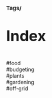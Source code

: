 # <p style='font-size: 15px;'>Tags/</p>
# <p style='font-size: 40px;'>Index</p>
#food \
#budgeting \
#plants \
#gardening \
#off-grid
